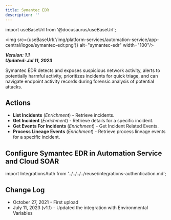```yaml
---
title: Symantec EDR
description: ''
---
```

import useBaseUrl from '@docusaurus/useBaseUrl';

<img src={useBaseUrl('/img/platform-services/automation-service/app-central/logos/symantec-edr.png')} alt="symantec-edr" width="100"/>

***Version: 1.1  
Updated: Jul 11, 2023***

Symantec EDR detects and exposes suspicious network activity, alerts to potentially harmful activity, prioritizes incidents for quick triage, and can navigate endpoint activity records during forensic analysis of potential attacks.

## Actions

* **List Incidents** (*Enrichment*) - Retrieve incidents.
* **Get Incident** (*Enrichment*) - Retrieve details for a specific incident.
* **Get Events For Incidents** (*Enrichment*) - Get Incident Related Events.
* **Process Lineage Events** (*Enrichment*) - Retrieve process lineage events for a specific incident.

## Configure Symantec EDR in Automation Service and Cloud SOAR

import IntegrationsAuth from '../../../../reuse/integrations-authentication.md';

<IntegrationsAuth/>

## Change Log

* October 27, 2021 - First upload
* July 11, 2023 (v1.1) - Updated the integration with Environmental Variables
